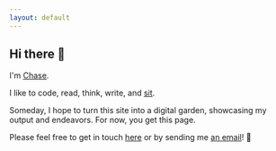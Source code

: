 ```yaml
---
layout: default
---
```


## Hi there 👋

I'm [Chase](https://github.com/clmay).

I like to code, read, think, write, and [sit](https://en.wikipedia.org/wiki/Shikantaza).

Someday, I hope to turn this site into a digital garden, showcasing my output and endeavors. For now, you get this page.

Please feel free to get in touch [here](https://github.com/clmay/clmay/discussions/categories/say-hello) or by sending
me [an email](mailto:hello@clm.dev)! 🙏
